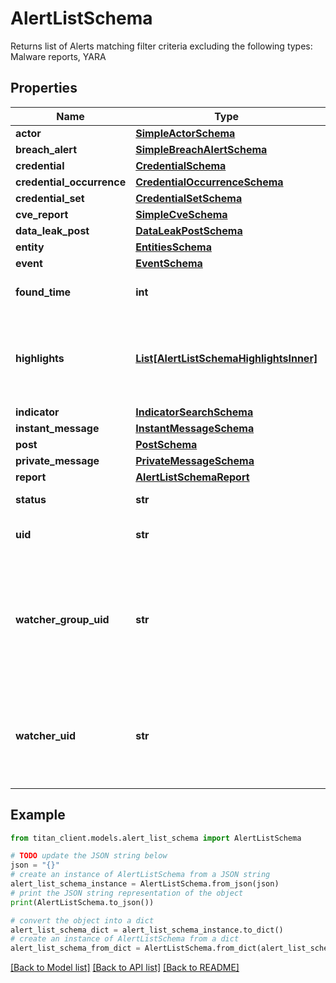 # AlertListSchema

Returns list of Alerts matching filter criteria excluding the following types: Malware reports, YARA

## Properties

Name | Type | Description | Notes
------------ | ------------- | ------------- | -------------
**actor** | [**SimpleActorSchema**](SimpleActorSchema.md) |  | [optional] 
**breach_alert** | [**SimpleBreachAlertSchema**](SimpleBreachAlertSchema.md) |  | [optional] 
**credential** | [**CredentialSchema**](CredentialSchema.md) |  | [optional] 
**credential_occurrence** | [**CredentialOccurrenceSchema**](CredentialOccurrenceSchema.md) |  | [optional] 
**credential_set** | [**CredentialSetSchema**](CredentialSetSchema.md) |  | [optional] 
**cve_report** | [**SimpleCveSchema**](SimpleCveSchema.md) |  | [optional] 
**data_leak_post** | [**DataLeakPostSchema**](DataLeakPostSchema.md) |  | [optional] 
**entity** | [**EntitiesSchema**](EntitiesSchema.md) |  | [optional] 
**event** | [**EventSchema**](EventSchema.md) |  | [optional] 
**found_time** | **int** | Date when alert was created. | 
**highlights** | [**List[AlertListSchemaHighlightsInner]**](AlertListSchemaHighlightsInner.md) | Text snippets with &#x60;highlights&#x60; matching search terms. | [optional] 
**indicator** | [**IndicatorSearchSchema**](IndicatorSearchSchema.md) |  | [optional] 
**instant_message** | [**InstantMessageSchema**](InstantMessageSchema.md) |  | [optional] 
**post** | [**PostSchema**](PostSchema.md) |  | [optional] 
**private_message** | [**PrivateMessageSchema**](PrivateMessageSchema.md) |  | [optional] 
**report** | [**AlertListSchemaReport**](AlertListSchemaReport.md) |  | [optional] 
**status** | **str** | Read or unread. | 
**uid** | **str** | Unique alert identifier. | 
**watcher_group_uid** | **str** | Unique watcher group identifier. Displayed if user has access to this watcher group. | [optional] 
**watcher_uid** | **str** | Unique watcher identifier. Displayed if user has access to this watcher. | [optional] 

## Example

```python
from titan_client.models.alert_list_schema import AlertListSchema

# TODO update the JSON string below
json = "{}"
# create an instance of AlertListSchema from a JSON string
alert_list_schema_instance = AlertListSchema.from_json(json)
# print the JSON string representation of the object
print(AlertListSchema.to_json())

# convert the object into a dict
alert_list_schema_dict = alert_list_schema_instance.to_dict()
# create an instance of AlertListSchema from a dict
alert_list_schema_from_dict = AlertListSchema.from_dict(alert_list_schema_dict)
```
[[Back to Model list]](../README.md#documentation-for-models) [[Back to API list]](../README.md#documentation-for-api-endpoints) [[Back to README]](../README.md)



